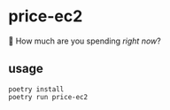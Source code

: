 # price-ec2
:money_with_wings: How much are you spending *right now*?

## usage
```
poetry install
poetry run price-ec2
```
